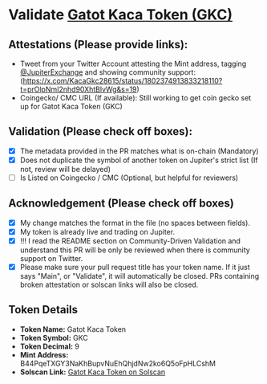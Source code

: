 # Validate [Gatot Kaca Token (GKC)](https://solscan.io/token/B44PqeTXGY3NaKhBupvNuEhQhjdNw2ko6Q5oFpHLCshM)

## Attestations (Please provide links):
- Tweet from your Twitter Account attesting the Mint address, tagging [@JupiterExchange](https://twitter.com/JupiterExchange) and showing community support: (https://x.com/KacaGkc28615/status/1802374913833218110?t=prOlpNmI2nhd90XhtBlvWg&s=19)
- Coingecko/ CMC URL (If available): Still working to get coin gecko set up for Gatot Kaca Token (GKC)

## Validation (Please check off boxes):
- [x] The metadata provided in the PR matches what is on-chain (Mandatory)
- [x] Does not duplicate the symbol of another token on Jupiter's strict list (If not, review will be delayed)
- [ ] Is Listed on Coingecko / CMC (Optional, but helpful for reviewers)  

## Acknowledgement (Please check off boxes)
- [x] My change matches the format in the file (no spaces between fields).
- [x] My token is already live and trading on Jupiter.
- [x] !!! I read the README section on Community-Driven Validation and understand this PR will be only be reviewed when there is community support on Twitter.
- [x] Please make sure your pull request title has your token name. If it just says "Main", or "Validate", it will automatically be closed. PRs containing broken attestation or solscan links will also be closed.

## Token Details
- **Token Name:** Gatot Kaca Token
- **Token Symbol:** GKC
- **Token Decimal:** 9
- **Mint Address:** B44PqeTXGY3NaKhBupvNuEhQhjdNw2ko6Q5oFpHLCshM
- **Solscan Link:** [Gatot Kaca Token on Solscan](https://solscan.io/token/B44PqeTXGY3NaKhBupvNuEhQhjdNw2ko6Q5oFpHLCshM)

